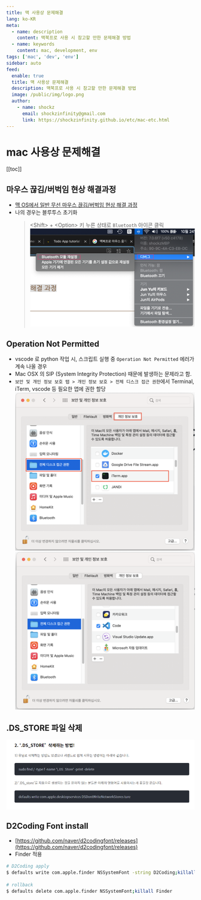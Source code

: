 ```yaml
---
title: 맥 사용상 문제해결
lang: ko-KR
meta:
  - name: description
    content: 맥북프로 사용 시 참고할 만한 문제해결 방법
  - name: keywords
    content: mac, development, env
tags: ['mac', 'dev', 'env']
sidebar: auto
feed:
  enable: true
  title: 맥 사용상 문제해결
  description: 맥북프로 사용 시 참고할 만한 문제해결 방법
  image: /public/img/logo.png
  author:
    - name: shockz
      email: shockzinfinity@gmail.com
      link: https://shockzinfinity.github.io/etc/mac-etc.html
---
```


# mac 사용상 문제해결

<TagLinks />

[[toc]]

## 마우스 끊김/버벅임 현상 해결과정

- [맥 OS에서 일반 무선 마우스 끊김/버벅임 현상 해결 과정](https://korog.tistory.com/2)
- 나의 경우는 블루투스 초기화
  > \<Shift\> \+ \<Option\> 키 누른 상태로 `Bluetooth` 아이콘 클릭
  > ![mac.mouse](./image/mac.mouse.1.png)

## Operation Not Permitted

- vscode 로 python 작업 시, 스크립트 실행 중 `Operation Not Permitted` 에러가 계속 나올 경우
- Mac OSX 의 SIP (System Integrity Protection) 때문에 발생하는 문제라고 함.
- `보안 및 개인 정보 보호 탭 > 개인 정보 보호 > 전체 디스크 접근 권한`에서 Terminal, iTerm, vscode 등 필요한 앱에 권한 할당
  ![vscode.operation](./image/vscode.operationnotpermitted.1.png)
  ![vscode.operation](./image/vscode.operationnotpermitted.2.png)

## .DS_STORE 파일 삭제

![ds.store.file.delete](./image/ds.store.file.delete.1.png)

## D2Coding Font install

- [https://github.com/naver/d2codingfont/releases](https://github.com/naver/d2codingfont/releases)
- Finder 적용

```bash
# D2Coding apply
$ defaults write com.apple.finder NSSystemFont -string D2Coding;killall Finder

# rollback
$ defaults delete com.apple.finder NSSystemFont;killall Finder
```
